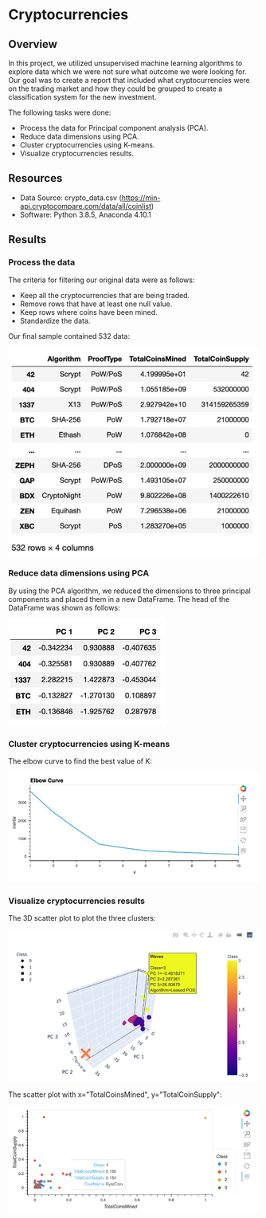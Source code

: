 # Cryptocurrencies

## Overview

In this project, we utilized unsupervised machine learning algorithms to explore data which we were not sure what outcome we were looking for. Our goal was to create a report that included what cryptocurrencies were on the trading market and how they could be grouped to create a classification system for the new investment.

The following tasks were done:

- Process the data for Principal component analysis (PCA).
- Reduce data dimensions using PCA.
- Cluster cryptocurrencies using K-means.
- Visualize cryptocurrencies results.

## Resources

- Data Source: crypto_data.csv (https://min-api.cryptocompare.com/data/all/coinlist)
- Software: Python 3.8.5, Anaconda 4.10.1

## Results

### Process the data

The criteria for filtering our original data were as follows:

- Keep all the cryptocurrencies that are being traded.
- Remove rows that have at least one null value.
- Keep rows where coins have been mined.
- Standardize the data.

Our final sample contained 532 data:

![](Resources/Pic1.png)

### Reduce data dimensions using PCA

By using the PCA algorithm, we reduced the dimensions to three principal components and placed them in a new DataFrame. The head of the DataFrame was shown as follows:

![](Resources/Pic2.png)

### Cluster cryptocurrencies using K-means

The elbow curve to find the best value of K:

![](Resources/Pic3.png)

### Visualize cryptocurrencies results

The 3D scatter plot to plot the three clusters:

![](Resources/Pic4.png)

The scatter plot with x="TotalCoinsMined", y="TotalCoinSupply":

![](Resources/Pic5.png)
